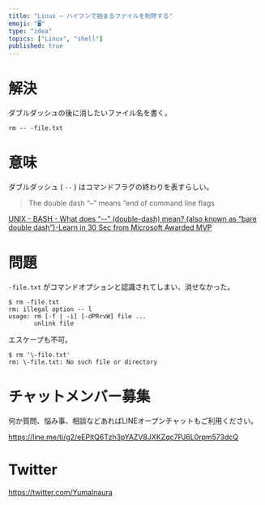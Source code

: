 ```yaml
---
title: "Linux — ハイフンで始まるファイルを削除する"
emoji: "🖥"
type: "idea"
topics: ["Linux", "shell"]
published: true
---
```


# 解決

ダブルダッシュの後に消したいファイル名を書く。

```
rm -- -file.txt
```

# 意味

ダブルダッシュ ( `--` ) はコマンドフラグの終わりを表すらしい。

>The double dash “–” means “end of command line flags

[UNIX - BASH - What does “--” (double-dash) mean? (also known as “bare double dash”)-Learn in 30 Sec from Microsoft Awarded MVP](https://www.wikitechy.com/technology/double-dash-mean-also-known-bare-double-dash/)


# 問題

`-file.txt` がコマンドオプションと認識されてしまい、消せなかった。

```
$ rm -file.txt
rm: illegal option -- l
usage: rm [-f | -i] [-dPRrvW] file ...
       unlink file
```

エスケープも不可。

```
$ rm '\-file.txt'
rm: \-file.txt: No such file or directory
```










<!-- Update From Qiita API -->

# チャットメンバー募集


何か質問、悩み事、相談などあればLINEオープンチャットもご利用ください。

https://line.me/ti/g2/eEPltQ6Tzh3pYAZV8JXKZqc7PJ6L0rpm573dcQ





# Twitter


https://twitter.com/YumaInaura


<!-- Update From Qiita API -->


